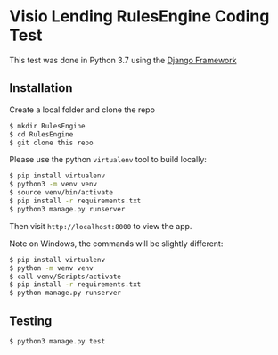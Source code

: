# Visio Lending RulesEngine Coding Test

This test was done in Python 3.7 using the [Django Framework](https://www.djangoproject.com/) 

## Installation

Create a local folder and clone the repo

```sh
$ mkdir RulesEngine
$ cd RulesEngine
$ git clone this repo
```

Please use the python `virtualenv` tool to build locally:

```sh
$ pip install virtualenv
$ python3 -m venv venv
$ source venv/bin/activate
$ pip install -r requirements.txt
$ python3 manage.py runserver
```

Then visit `http://localhost:8000` to view the app.

Note on Windows, the commands will be slightly different:

```sh
$ pip install virtualenv
$ python -m venv venv
$ call venv/Scripts/activate
$ pip install -r requirements.txt
$ python manage.py runserver
```

## Testing

```sh
$ python3 manage.py test
```
